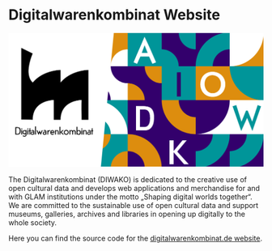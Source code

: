 # Digitalwarenkombinat Website


![](./public/image.png)

The Digitalwarenkombinat (DIWAKO) is dedicated to the creative use of open cultural data and develops web applications and merchandise for and with GLAM institutions under the motto „Shaping digital worlds together“. We are committed to the sustainable use of open cultural data and support museums, galleries, archives and libraries in opening up digitally to the whole society.

Here you can find the source code for the [digitalwarenkombinat.de website](https://digitalwarenkombinat.de).
